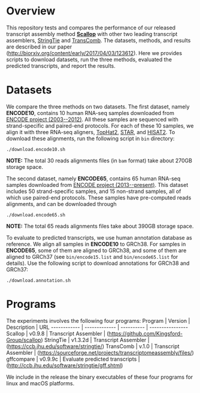 # Overview

This repository tests and compares the performance of our released transcript assembly method
[**Scallop**](https://github.com/Kingsford-Group/scallop) with other two leading transcript assemblers,
[StringTie](https://ccb.jhu.edu/software/stringtie/) and
[TransComb](https://sourceforge.net/projects/transcriptomeassembly/files/).
The datasets, methods, and results are described in our paper
(http://biorxiv.org/content/early/2017/04/03/123612).
Here we provides scripts to download datasets, run the three methods, evaluated the
predicted transcripts, and report the results.

# Datasets
We compare the three methods on two datasets. The first dataset, namely **ENCODE10**,
contains 10 human RNA-seq samples downloaded from [ENCODE project (2003--2012)](https://genome.ucsc.edu/ENCODE/).
All these samples are sequenced with strand-specific and paired-end protocols.
For each of these 10 samples, we align it with three RNA-seq aligners,
[TopHat2](https://ccb.jhu.edu/software/tophat/index.shtml),
[STAR](https://github.com/alexdobin/STAR), and
[HISAT2](https://ccb.jhu.edu/software/hisat2/index.shtml).
To download these alignments, run the following script in `bin` directory:
```
./download.encode10.sh
```
**NOTE:** The total 30 reads alignments files (in `bam` format) take about 270GB storage space.

The second dataset, namely **ENCODE65**,
contains 65 human RNA-seq samples downloaded from [ENCODE project (2013--present)](https://www.encodeproject.org/).
This dataset includes 50 strand-specific samples, and 15 non-strand samples, all of which use paired-end protocols.
These samples have pre-computed reads alignments, and can be downloaded through
```
./download.encode65.sh
```
**NOTE:** The total 65 reads alignments files take about 390GB storage space.

To evaluate to predicted transcripts, we use human annotation database as reference. 
We align all samples in **ENCODE10** to GRCh38. For samples in **ENCODE65**, some of
them are aligned to GRCh38, and some of them are aligned to GRCh37
(see `bin/encode15.list` and `bin/encode65.list` for details).
Use the following script to download annotations for GRCh38 and GRCh37:
```
./download.annotation.sh
```

# Programs

The experiments involves the following four programs:
Program | Version | Description | URL
------------ | ------------- | ---------- | ----------------
Scallop | v0.9.8 | Transcript Assembler | (https://github.com/Kingsford-Group/scallop) 
StringTie | v1.3.2d | Transcript Assembler | (https://ccb.jhu.edu/software/stringtie/) 
TransComb | v.1.0 | Transcript Assembler | (https://sourceforge.net/projects/transcriptomeassembly/files/)
gffcompare | v0.9.9c | Evaluate predicted transcripts | (http://ccb.jhu.edu/software/stringtie/gff.shtml)

We include in the release the binary executables of these four programs for linux and macOS platforms.
